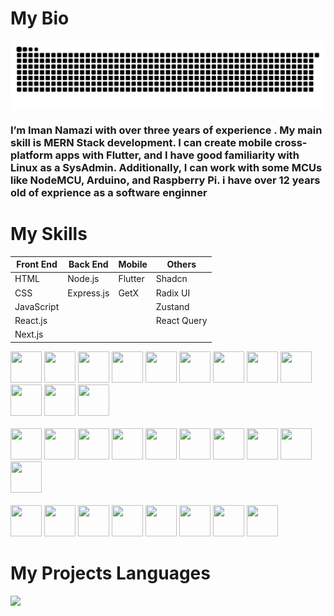 <!--
```
const response = {
status=202,
data:{
name:"iman Namazi",
skills:"MERN Stack Developer, Flutter Developer, Linux",
hobbies: "sport",

}
}
```

---
-->
# My Bio
<img align="center" src="https://raw.githubusercontent.com/imrrobat/imrrobat/d1b244e170d2b75fdda3efd499eaaf163f7a617c/images/github-contribution-grid-snake.svg" />

<h3 align="left"> I’m Iman Namazi with over three years of experience . My main skill is MERN Stack development. I can create mobile cross-platform apps with Flutter, and I have good familiarity with Linux as a SysAdmin. Additionally, I can work with some MCUs like NodeMCU, Arduino, and Raspberry Pi. i have over 12 years old of exprience as a software enginner </h3>

<!--
# My Skills

<ul>
<li>
Frontend
  <ul>
      <li>HTML</li>
      <li>CSS</li>
      <li>JavaScript</li>
      <li>Next.js(React.js)</li>        
  </ul>
</li>
<li>Backend
   <ul>
      <li>Express(Node.js)</li>
      <li>Django(Python)</li>
      <li>TypeScript</li>
      <li>Next.js(React.js)</li>        
    </ul>
</li>
<li>Mobile
   <ul>
      <li>Flutter</li>
   </ul>
</li>
<li>Others
    <ul>
      <li>TailwindCSS</li>
      <li>RadixUI</li>
      <li>Shadcn</li>
      <li>Bootstrap</li>
      <li>RESTful API</li>
      <li>Redis</li>
      <li>Linux(LPIC 1) </li>
      <li>Docker</li>
    </ul>
</li>
<li>DBMS
    <ul>
      <li>MongoDB</li>
      <li>MySQL</li>
      <li>PSQL</li>
    </ul>
</li>
</ul>

-->

# My Skills
| Front End | Back End | Mobile | Others
| -- | -- | -- | -- 
| HTML | Node.js| Flutter | Shadcn
| CSS  | Express.js | GetX | Radix UI
| JavaScript |  |  | Zustand
| React.js | | | React Query
| Next.js |  |  | 



<img src="https://user-images.githubusercontent.com/25181517/192158954-f88b5814-d510-4564-b285-dff7d6400dad.png" height="50px" width="50px"/> <img src="https://user-images.githubusercontent.com/25181517/183898674-75a4a1b1-f960-4ea9-abcb-637170a00a75.png" height="50px" width="50px"/> <img src="https://user-images.githubusercontent.com/25181517/202896760-337261ed-ee92-4979-84c4-d4b829c7355d.png" height="50px" width="50px"/> <img src="https://user-images.githubusercontent.com/25181517/117447155-6a868a00-af3d-11eb-9cfe-245df15c9f3f.png" height="50px" width="50px"/> <img src="https://user-images.githubusercontent.com/25181517/183897015-94a058a6-b86e-4e42-a37f-bf92061753e5.png" height="50px" width="50px"/> <img src="https://github.com/marwin1991/profile-technology-icons/assets/136815194/5f8c622c-c217-4649-b0a9-7e0ee24bd704" height="50px" width="50px"/> <img src="https://user-images.githubusercontent.com/25181517/187896150-cc1dcb12-d490-445c-8e4d-1275cd2388d6.png" height="50px" width="50px"/> <img src="https://user-images.githubusercontent.com/25181517/183890598-19a0ac2d-e88a-4005-a8df-1ee36782fde1.png" height="50px" width="50px"/> <img src="https://user-images.githubusercontent.com/25181517/183568594-85e280a7-0d7e-4d1a-9028-c8c2209e073c.png" height="50px" width="50px"/> <img src="https://user-images.githubusercontent.com/25181517/183859966-a3462d8d-1bc7-4880-b353-e2cbed900ed6.png" height="50px" width="50px"/> <img src="https://user-images.githubusercontent.com/25181517/183898054-b3d693d4-dafb-4808-a509-bab54cf5de34.png" height="50px" width="50px"/> <img src="https://user-images.githubusercontent.com/25181517/182884177-d48a8579-2cd0-447a-b9a6-ffc7cb02560e.png" height="50px" width="50px"/> <br> <br> <img src="https://user-images.githubusercontent.com/25181517/183896128-ec99105a-ec1a-4d85-b08b-1aa1620b2046.png" height="50px" width="50px"/> <img src="https://user-images.githubusercontent.com/25181517/117208740-bfb78400-adf5-11eb-97bb-09072b6bedfc.png" height="50px" width="50px"/> <img src="https://user-images.githubusercontent.com/25181517/182884894-d3fa6ee0-f2b4-4960-9961-64740f533f2a.png" height="50px" width="50px"/> <img src="https://user-images.githubusercontent.com/25181517/186150365-da1eccce-6201-487c-8649-45e9e99435fd.png" height="50px" width="50px"/>  <img src="https://user-images.githubusercontent.com/25181517/183423507-c056a6f9-1ba8-4312-a350-19bcbc5a8697.png" height="50px" width="50px"/>
<img src="https://github.com/marwin1991/profile-technology-icons/assets/62091613/9bf5650b-e534-4eae-8a26-8379d076f3b4" height="50px" width="50px"/> <img src="https://github.com/marwin1991/profile-technology-icons/assets/136815194/82df4543-236b-4e45-9604-5434e3faab17" height="50px" width="50px"/> <img src="https://user-images.githubusercontent.com/25181517/192107858-fe19f043-c502-4009-8c47-476fc89718ad.png" height="50px" width="50px"/> <img src="https://user-images.githubusercontent.com/25181517/187070862-03888f18-2e63-4332-95fb-3ba4f2708e59.png" height="50px" width="50px"/> <img src="https://github.com/marwin1991/profile-technology-icons/assets/76662862/2481dc48-be6b-4ebb-9e8c-3b957efe69fa" height="50px" width="50px"/> <br> <br> <img src="https://user-images.githubusercontent.com/25181517/117207330-263ba280-adf4-11eb-9b97-0ac5b40bc3be.png" height="50px" width="50px"/>  <img src="https://user-images.githubusercontent.com/25181517/121401671-49102800-c959-11eb-9f6f-74d49a5e1774.png" height="50px" width="50px"/> <img src="https://user-images.githubusercontent.com/25181517/192108372-f71d70ac-7ae6-4c0d-8395-51d8870c2ef0.png" height="50px" width="50px"/>  <img src="https://user-images.githubusercontent.com/25181517/192109061-e138ca71-337c-4019-8d42-4792fdaa7128.png" height="50px" width="50px"/>  <img src="https://user-images.githubusercontent.com/25181517/186711335-a3729606-5a78-4496-9a36-06efcc74f800.png" height="50px" width="50px"/> <img src="https://github-production-user-asset-6210df.s3.amazonaws.com/62091613/261395532-b40892ef-efb8-4b0e-a6b5-d1cfc2f3fc35.png" height="50px" width="50px"/> <img src="https://user-images.githubusercontent.com/25181517/183345125-9a7cd2e6-6ad6-436f-8490-44c903bef84c.png" height="50px" width="50px"/> <img src="https://github.com/marwin1991/profile-technology-icons/assets/136815194/a57a85ba-e2dd-4036-85b6-7e1532391627" height="50px" width="50px"/>





# My Projects Languages

<img src="https://github-readme-stats.vercel.app/api/top-langs/?username=imandev989&layout=pie&theme=onedark"/>
